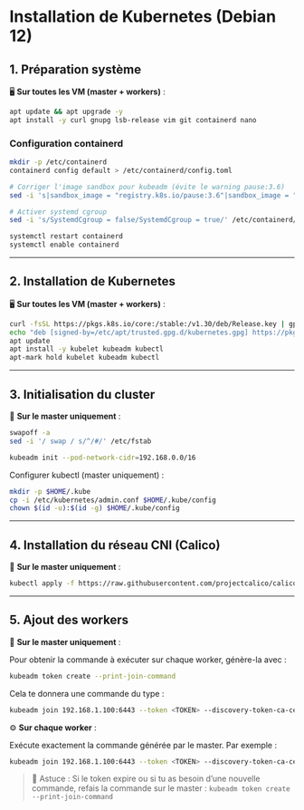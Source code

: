 # Installation de Kubernetes (Debian 12)

## 1. Préparation système

🖥️ **Sur toutes les VM (master + workers)** :

```bash
apt update && apt upgrade -y
apt install -y curl gnupg lsb-release vim git containerd nano
```

### Configuration containerd

```bash
mkdir -p /etc/containerd
containerd config default > /etc/containerd/config.toml

# Corriger l'image sandbox pour kubeadm (évite le warning pause:3.6)
sed -i 's|sandbox_image = "registry.k8s.io/pause:3.6"|sandbox_image = "registry.k8s.io/pause:3.9"|' /etc/containerd/config.toml

# Activer systemd cgroup
sed -i 's/SystemdCgroup = false/SystemdCgroup = true/' /etc/containerd/config.toml

systemctl restart containerd
systemctl enable containerd
```

---

## 2. Installation de Kubernetes

🖥️ **Sur toutes les VM (master + workers)** :

```bash
curl -fsSL https://pkgs.k8s.io/core:/stable:/v1.30/deb/Release.key | gpg --dearmor -o /etc/apt/trusted.gpg.d/kubernetes.gpg
echo "deb [signed-by=/etc/apt/trusted.gpg.d/kubernetes.gpg] https://pkgs.k8s.io/core:/stable:/v1.30/deb/ /" > /etc/apt/sources.list.d/kubernetes.list
apt update
apt install -y kubelet kubeadm kubectl
apt-mark hold kubelet kubeadm kubectl
```

---

## 3. Initialisation du cluster

👑 **Sur le master uniquement** :

```bash
swapoff -a
sed -i '/ swap / s/^/#/' /etc/fstab

kubeadm init --pod-network-cidr=192.168.0.0/16
```

Configurer kubectl (master uniquement) :

```bash
mkdir -p $HOME/.kube
cp -i /etc/kubernetes/admin.conf $HOME/.kube/config
chown $(id -u):$(id -g) $HOME/.kube/config
```

---

## 4. Installation du réseau CNI (Calico)

👑 **Sur le master uniquement** :

```bash
kubectl apply -f https://raw.githubusercontent.com/projectcalico/calico/v3.27.2/manifests/calico.yaml
```

---

## 5. Ajout des workers

👑 **Sur le master uniquement** :

Pour obtenir la commande à exécuter sur chaque worker, génère-la avec :

```bash
kubeadm token create --print-join-command
```

Cela te donnera une commande du type :

```bash
kubeadm join 192.168.1.100:6443 --token <TOKEN> --discovery-token-ca-cert-hash sha256:<HASH>
```

⚙️ **Sur chaque worker** :

Exécute exactement la commande générée par le master. Par exemple :

```bash
kubeadm join 192.168.1.100:6443 --token <TOKEN> --discovery-token-ca-cert-hash sha256:<HASH>
```

> 🔹 Astuce : Si le token expire ou si tu as besoin d’une nouvelle commande, refais la commande sur le master :
> `kubeadm token create --print-join-command`
